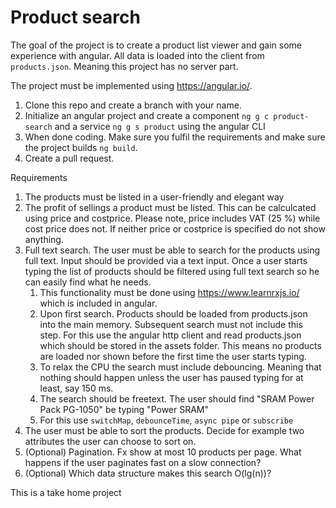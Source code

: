 # Product search

The goal of the project is to create a product list viewer and gain some experience with angular. All data is loaded into the client from `products.json`. Meaning this project has no server part.

The project must be implemented using https://angular.io/.

1. Clone this repo and create a branch with your name.
1. Initialize an angular project and create a component `ng g c product-search` and a service `ng g s product` using the angular CLI
1. When done coding. Make sure you fulfil the requirements and make sure the project builds `ng build`.
1. Create a pull request.


Requirements

1. The products must be listed in a user-friendly and elegant way
1. The profit of sellings a product must be listed. This can be calculcated using price and costprice. Please note, price includes VAT (25 %) while cost price does not.
If neither price or costprice is specified do not show anything.
1. Full text search. The user must be able to search for the products using full text. Input should be provided via a text input. Once a user starts typing the list of products should be filtered using full text search so he can easily find what he needs.
   1. This functionality must be done using https://www.learnrxjs.io/ which is included in angular.
   1. Upon first search. Products should be loaded from products.json into the main memory. Subsequent search must not include this step. For this use the angular http client and read products.json which should be stored in the assets folder. This means no products are loaded nor shown before the first time the user starts typing.
   1. To relax the CPU the search must include debouncing. Meaning that nothing should happen unless the user has paused typing for at least, say 150 ms.
   1. The search should be freetext. The user should find "SRAM Power Pack PG-1050" be typing "Power SRAM"
   1. For this use `switchMap`, `debounceTime`, `async pipe` or `subscribe`
1. The user must be able to sort the products. Decide for example two attributes the user can choose to sort on.
1. (Optional) Pagination. Fx show at most 10 products per page. What happens if the user paginates fast on a slow connection?
1. (Optional) Which data structure makes this search O(lg(n))?

This is a take home project

